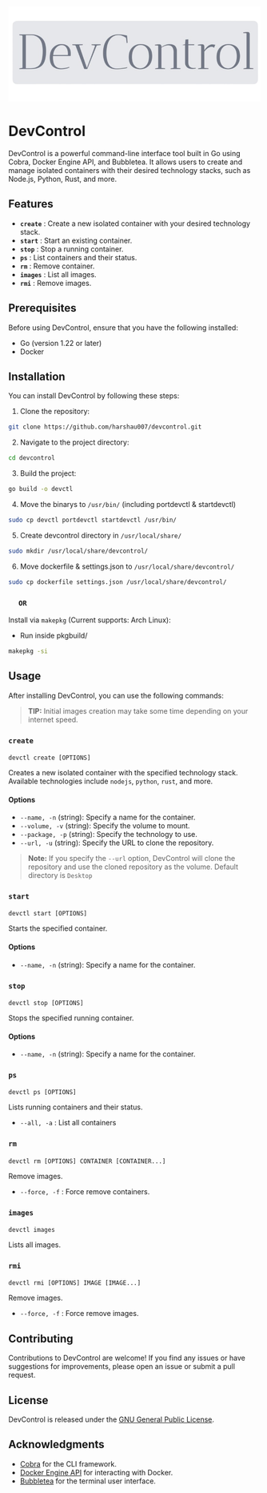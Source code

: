 ![DevControl](assets/DevControl.png)

# DevControl

DevControl is a powerful command-line interface tool built in Go using Cobra, Docker Engine API, and Bubbletea. It allows users to create and manage isolated containers with their desired technology stacks, such as Node.js, Python, Rust, and more.

## Features

- **`create`** : Create a new isolated container with your desired technology stack.
- **`start`** : Start an existing container.
- **`stop`** : Stop a running container.
- **`ps`** : List containers and their status.
- **`rm`** : Remove container.
- **`images`** : List all images.
- **`rmi`** : Remove images.

## Prerequisites

Before using DevControl, ensure that you have the following installed:

- Go (version 1.22 or later)
- Docker

## Installation

You can install DevControl by following these steps:

1. Clone the repository:

```bash
git clone https://github.com/harshau007/devcontrol.git
```

2. Navigate to the project directory:

```bash
cd devcontrol
```

3. Build the project:

```bash
go build -o devctl
```

4. Move the binarys to `/usr/bin/` (including portdevctl & startdevctl) 
```bash
sudo cp devctl portdevctl startdevctl /usr/bin/
```
5. Create devcontrol directory in `/usr/local/share/`
```bash
sudo mkdir /usr/local/share/devcontrol/
```
6. Move dockerfile & settings.json to `/usr/local/share/devcontrol/`
```bash
sudo cp dockerfile settings.json /usr/local/share/devcontrol/
```

### &emsp; `OR`
Install via `makepkg` (Current supports: Arch Linux):
- Run inside pkgbuild/
```bash
makepkg -si 
```
## Usage

After installing DevControl, you can use the following commands:
> **TIP:** Initial images creation may take some time depending on your internet speed.
### `create`

```
devctl create [OPTIONS]
```

Creates a new isolated container with the specified technology stack. Available technologies include `nodejs`, `python`, `rust`, and more.

#### Options

- `--name, -n` (string): Specify a name for the container.
- `--volume, -v` (string): Specify the volume to mount.
- `--package, -p` (string): Specify the technology to use.
- `--url, -u` (string): Specify the URL to clone the repository.

> **Note:** If you specify the `--url` option, DevControl will clone the repository and use the cloned repository as the volume. Default directory is `Desktop`

### `start`

```
devctl start [OPTIONS]
```

Starts the specified container.
#### Options

- `--name, -n` (string): Specify a name for the container.

### `stop`

```
devctl stop [OPTIONS]
```

Stops the specified running container.
#### Options

- `--name, -n` (string): Specify a name for the container.
### `ps`

```
devctl ps [OPTIONS]
```

Lists running containers and their status.

- `--all, -a` : List all containers


### `rm`

```
devctl rm [OPTIONS] CONTAINER [CONTAINER...]
```

Remove images.
- `--force, -f` : Force remove containers.

### `images`

```
devctl images
```

Lists all images.

### `rmi`

```
devctl rmi [OPTIONS] IMAGE [IMAGE...]
```

Remove images.
- `--force, -f` : Force remove images.

## Contributing

Contributions to DevControl are welcome! If you find any issues or have suggestions for improvements, please open an issue or submit a pull request.

## License

DevControl is released under the [GNU General Public License](LICENSE).

## Acknowledgments

- [Cobra](https://github.com/spf13/cobra) for the CLI framework.
- [Docker Engine API](https://docs.docker.com/engine/api/) for interacting with Docker.
- [Bubbletea](https://github.com/charmbracelet/bubbletea) for the terminal user interface.

